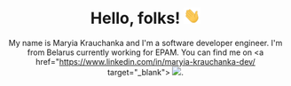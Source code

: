 <div align="center">
<h1>  Hello, folks! <img src="https://raw.githubusercontent.com/mariakravchenko/mariakravchenko/master/wave.gif" width="30px"></h1>


My name is Maryia Krauchanka and I'm a software developer engineer. I'm from Belarus currently working for EPAM. You can find me on <a href="https://www.linkedin.com/in/maryia-krauchanka-dev/ target="_blank"> <img src="https://raw.githubusercontent.com/mariakravchenko/mariakravchenko/master/linkedin.gif" width="30px"></a>.

</div>
